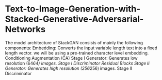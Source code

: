 # Text-to-Image-Generation-with-Stacked-Generative-Adversarial-Networks


The model architecture of StackGAN consists of mainly the following components:
Embedding: Converts the input variable length text into a fixed length vector. we will be using a pre-trained character level embedding.
Conditioning Augmentation (CA)
Stage I Generator: Generates low resolution (64*64) images.
Stage I Discriminator
Residual Blocks
Stage II Generator: Generates high resolution (256*256) images.
Stage II Discriminator
